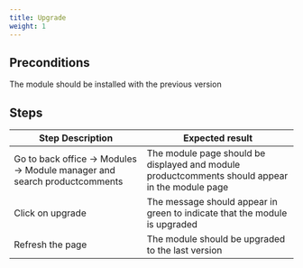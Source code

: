 ```yaml
---
title: Upgrade
weight: 1
---
```


## Preconditions

The module should be installed with the previous version
## Steps
| Step Description | Expected result |
| ----- | ----- |
| Go to back office -> Modules -> Module manager and search productcomments | The module page should be displayed and module productcomments should appear in the module page  |
| Click on upgrade | The message should appear in green to indicate that the module is upgraded |
| Refresh the page | The module should be upgraded to the last version |
